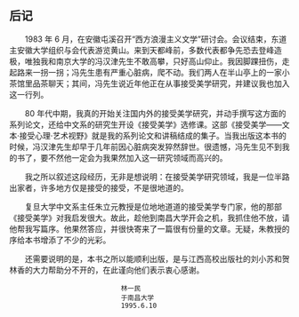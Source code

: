 ## 后记

&emsp;&emsp;1983 年 6 月，在安徽屯溪召开“西方浪漫主义文学”研讨会。会议结束，东道主安徽大学组织与会代表游览黄山。来到天都峰前，多数代表都争先恐去登峰造极，唯独我和南京大学的冯汉津先生不敢高攀，只好高山仰止。我因脚踝扭伤，走起路来一拐一拐；冯先生患有严重心脏病，爬不动。我们两人在半山亭上的一家小茶馆里品茶聊天；其间，冯先生说近年他正在从事接受美学研究，并建议我也加入这一行列。

&emsp;&emsp;80 年代中期，我真的开始关注国内外的接受美学研究，并动手撰写这方面的系列论文，还给中文系的研究生开设《接受美学》选修课。这部《接受美学——文本·接受心理·艺术视野》就是我的系列论文和讲稿结成的集子。当我出版这本书的时候，冯汉津先生却早于几年前因心脏病突发猝然辞世。很遗憾，冯先生见不到我的书了，要不然他一定会为我果然加入这一研究领域而高兴的。

&emsp;&emsp;我之所以叙述这段经历，无非是想说明：在接受美学研究领域，我是一位半路出家者，许多地方仅是接受的接受，不是很地道的。

&emsp;&emsp;复旦大学中文系主任朱立元教授是位地地道道的接受美学专门家，他的那部《接受美学》对我启发很大。故此，趁他到南昌大学开会之机，我抓住他不放，请他帮我写篇序。他果然答应，并很快寄来了一篇很有份量的文章。无疑，朱教授的序给本书增添了不少的光彩。

&emsp;&emsp;还需要说明的是，本书之所以能顺利出版，是与江西高校出版社的刘小苏和贺林香的大力帮助分不开的，在此谨向他们表示衷心感谢。

                                林一民
                                于南昌大学
                                1995.6.10
